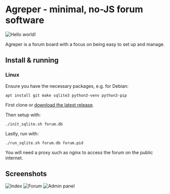 # Agreper - minimal, no-JS forum software

![Hello world!](https://static.agreper.com/hello_world.png)

Agreper is a forum board with a focus on being easy to set up and manage.

## Install & running

### Linux

Ensure you have the necessary packages, e.g. for Debian:

```
apt install git make sqlite3 python3-venv python3-pip
```

First clone or [download the latest release](https://github.com/Demindiro/agreper/archive/refs/tags/v0.1.1.tar.gz).

Then setup with:

```
./init_sqlite.sh forum.db
```

Lastly, run with:

```
./run_sqlite.sh forum.db forum.pid
```

You will need a proxy such as nginx to access the forum on the public internet.

## Screenshots

![Index](https://static.agreper.com/index.png)
![Forum](https://static.agreper.com/forum.png)
![Admin panel](https://static.agreper.com/admin_panel.png)
